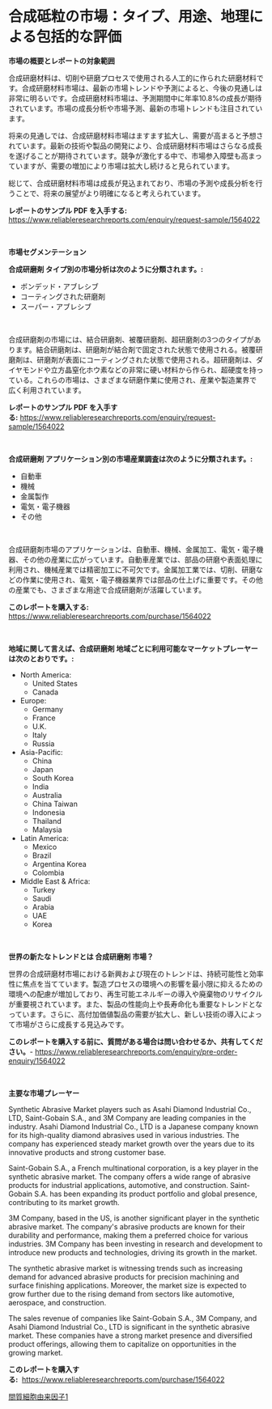 <p><h1>合成砥粒の市場：タイプ、用途、地理による包括的な評価</h1></p><p><strong>市場の概要とレポートの対象範囲</strong></p>
<p><p>合成研磨材料は、切削や研磨プロセスで使用される人工的に作られた研磨材料です。合成研磨材料市場は、最新の市場トレンドや予測によると、今後の見通しは非常に明るいです。合成研磨材料市場は、予測期間中に年率10.8%の成長が期待されています。市場の成長分析や市場予測、最新の市場トレンドも注目されています。</p><p>将来の見通しでは、合成研磨材料市場はますます拡大し、需要が高まると予想されています。最新の技術や製品の開発により、合成研磨材料市場はさらなる成長を遂げることが期待されています。競争が激化する中で、市場参入障壁も高まっていますが、需要の増加により市場は拡大し続けると見られています。</p><p>総じて、合成研磨材料市場は成長が見込まれており、市場の予測や成長分析を行うことで、将来の展望がより明確になると考えられています。</p></p>
<p><strong>レポートのサンプル PDF を入手する:</strong> <a href="https://www.reliableresearchreports.com/enquiry/request-sample/1564022">https://www.reliableresearchreports.com/enquiry/request-sample/1564022</a></p>
<p>&nbsp;</p>
<p><strong>市場セグメンテーション</strong></p>
<p><strong>合成研磨剤 タイプ別の市場分析は次のように分類されます。:</strong></p>
<p><ul><li>ボンデッド・アブレシブ</li><li>コーティングされた研磨剤</li><li>スーパー・アブレシブ</li></ul></p>
<p>&nbsp;</p>
<p><p>合成研磨剤の市場には、結合研磨剤、被覆研磨剤、超研磨剤の3つのタイプがあります。結合研磨剤は、研磨剤が結合剤で固定された状態で使用される。被覆研磨剤は、研磨剤が表面にコーティングされた状態で使用される。超研磨剤は、ダイヤモンドや立方晶窒化ホウ素などの非常に硬い材料から作られ、超硬度を持っている。これらの市場は、さまざまな研磨作業に使用され、産業や製造業界で広く利用されています。</p></p>
<p><strong>レポートのサンプル PDF を入手する:</strong>&nbsp;<a href="https://www.reliableresearchreports.com/enquiry/request-sample/1564022">https://www.reliableresearchreports.com/enquiry/request-sample/1564022</a></p>
<p>&nbsp;</p>
<p><strong> 合成研磨剤 アプリケーション別の市場産業調査は次のように分類されます。:</strong></p>
<p><ul><li>自動車</li><li>機械</li><li>金属製作</li><li>電気・電子機器</li><li>その他</li></ul></p>
<p>&nbsp;</p>
<p><p>合成研磨剤市場のアプリケーションは、自動車、機械、金属加工、電気・電子機器、その他の産業に広がっています。自動車産業では、部品の研磨や表面処理に利用され、機械産業では精密加工に不可欠です。金属加工業では、切削、研磨などの作業に使用され、電気・電子機器業界では部品の仕上げに重要です。その他の産業でも、さまざまな用途で合成研磨剤が活躍しています。</p></p>
<p><strong>このレポートを購入する:</strong>&nbsp; <a href="https://www.reliableresearchreports.com/purchase/1564022">https://www.reliableresearchreports.com/purchase/1564022</a></p>
<p>&nbsp;</p>
<p><strong>地域に関して言えば、合成研磨剤 地域ごとに利用可能なマーケットプレーヤーは次のとおりです。:</strong></p>
<p><ul>
    <li>
        North America:
        <ul>
            <li>United States</li>
            <li>Canada</li>
        </ul>
    </li>
    <li>
        Europe:
        <ul>
            <li>Germany</li>
            <li>France</li>
            <li>U.K.</li>
            <li>Italy</li>
            <li>Russia</li>
        </ul>
    </li>
    <li>
        Asia-Pacific:
        <ul>
            <li>China</li>
            <li>Japan</li>
            <li>South Korea</li>
            <li>India</li>
            <li>Australia</li>
            <li>China Taiwan</li>
            <li>Indonesia</li>
            <li>Thailand</li>
            <li>Malaysia</li>
        </ul>
    </li>
    <li>
        Latin America:
        <ul>
            <li>Mexico</li>
            <li>Brazil</li>
            <li>Argentina Korea</li>
            <li>Colombia</li>
        </ul>
    </li>
    <li>
        Middle East & Africa:
        <ul>
            <li>Turkey</li>
            <li>Saudi</li>
            <li>Arabia</li>
            <li>UAE</li>
            <li>Korea</li>
        </ul>
    </li>
    </ul></p>
<p>&nbsp;</p>
<p><strong>世界の新たなトレンドとは 合成研磨剤 市場？</strong></p>
<p><p>世界の合成研磨材市場における新興および現在のトレンドは、持続可能性と効率性に焦点を当てています。製造プロセスの環境への影響を最小限に抑えるための環境への配慮が増加しており、再生可能エネルギーの導入や廃棄物のリサイクルが重要視されています。また、製品の性能向上や長寿命化も重要なトレンドとなっています。さらに、高付加価値製品の需要が拡大し、新しい技術の導入によって市場がさらに成長する見込みです。</p></p>
<p><strong>このレポートを購入する前に、質問がある場合は問い合わせるか、共有してください。</strong>- <a href="https://www.reliableresearchreports.com/enquiry/pre-order-enquiry/1564022">https://www.reliableresearchreports.com/enquiry/pre-order-enquiry/1564022</a></p>
<p>&nbsp;</p>
<p><strong>主要な市場プレーヤー</strong></p>
<p><p>Synthetic Abrasive Market players such as Asahi Diamond Industrial Co., LTD, Saint-Gobain S.A., and 3M Company are leading companies in the industry. Asahi Diamond Industrial Co., LTD is a Japanese company known for its high-quality diamond abrasives used in various industries. The company has experienced steady market growth over the years due to its innovative products and strong customer base.</p><p>Saint-Gobain S.A., a French multinational corporation, is a key player in the synthetic abrasive market. The company offers a wide range of abrasive products for industrial applications, automotive, and construction. Saint-Gobain S.A. has been expanding its product portfolio and global presence, contributing to its market growth.</p><p>3M Company, based in the US, is another significant player in the synthetic abrasive market. The company's abrasive products are known for their durability and performance, making them a preferred choice for various industries. 3M Company has been investing in research and development to introduce new products and technologies, driving its growth in the market.</p><p>The synthetic abrasive market is witnessing trends such as increasing demand for advanced abrasive products for precision machining and surface finishing applications. Moreover, the market size is expected to grow further due to the rising demand from sectors like automotive, aerospace, and construction.</p><p>The sales revenue of companies like Saint-Gobain S.A., 3M Company, and Asahi Diamond Industrial Co., LTD is significant in the synthetic abrasive market. These companies have a strong market presence and diversified product offerings, allowing them to capitalize on opportunities in the growing market.</p></p>
<p><strong>このレポートを購入する:</strong>&nbsp;&nbsp;<a href="https://www.reliableresearchreports.com/purchase/1564022">https://www.reliableresearchreports.com/purchase/1564022</a></p>
<p><p><a href="https://github.com/Sophiaard2003/Market-Research-Report-List-1/blob/main/59638456268.md">間質細胞由来因子1</a></p></p>
